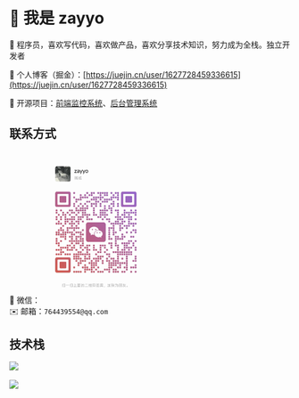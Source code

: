 # 👋 我是 zayyo

🌈 程序员，喜欢写代码，喜欢做产品，喜欢分享技术知识，努力成为全栈。独立开发者

🏡 个人博客（掘金）：[https://juejin.cn/user/1627728459336615](https://juejin.cn/user/1627728459336615)

🎉 开源项目：[前端监控系统](https://github.com/zayyo123/monitor-middle-platform)、[后台管理系统](https://github.com/zayyo123/vue3-ts-admin)

## 联系方式

💬 微信：<img src="1745289707859.png" width="200" height="auto" alt="微信二维码" />
<br/>
✉️ 邮箱：`764439554@qq.com`

## 技术栈

<p align="left">
  <a href="https://skillicons.dev">
    <img src="https://skillicons.dev/icons?i=html,css,javascript,typescript,jquery,less,scss,tailwind,react,redux,vue,nuxt,pinia,electron,webpack,vite,npm,yarn,pnpm,md,git,gitlab,github,nodejs,mysql,mongodb,vscode,idea,webstorm,pycharm,postman,bootstrap,ps,php,powershell,py,notion,md&perline=10" />
  </a>
</p>

<img text-align="center" src="https://media1.giphy.com/media/13HgwGsXF0aiGY/giphy.gif" />
